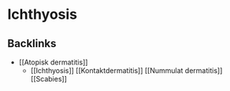 # Ichthyosis
## Backlinks
* [[Atopisk dermatitis]]
	* [[Ichthyosis]]
[[Kontaktdermatitis]]
[[Nummulat dermatitis]]
[[Scabies]]

<!-- #anki/tag/med/Derma #anki/deck/Medicine #anki/tag/med/GP -->

<!-- {BearID:1BBCCB6C-6BD1-458C-BF01-F3C0BA7FAAC2-84084-00009DABF6B4E70E} -->
